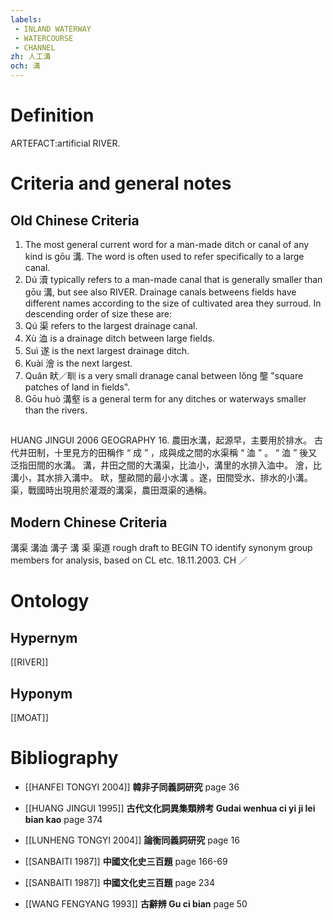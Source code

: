 ```yaml
---
labels: 
 - INLAND WATERWAY
 - WATERCOURSE
 - CHANNEL
zh: 人工溝
och: 溝
---
```


# Definition
ARTEFACT:artificial RIVER.
# Criteria and general notes
## Old Chinese Criteria
1. The most general current word for a man-made ditch or canal of any kind is gōu 溝. The word is often used to refer specifically to a large canal.
2. Dú 瀆 typically refers to a man-made canal that is generally smaller than gōu 溝, but see also RIVER.
Drainage canals betweens fields have different names according to the size of cultivated area they surroud. In descending order of size these are:
3. Qú 渠 refers to the largest drainage canal.
4. Xù 洫 is a drainage ditch between large fields.
5. Suì 遂 is the next largest drainage ditch.
6. Kuài 澮 is the next largest.
7. Quǎn 畎／甽 is a very small dranage canal between lǒng 壟 "square patches of land in fields".
8. Gōu huò 溝壑 is a general term for any ditches or waterways smaller than the rivers.
## 
HUANG JINGUI 2006
GEOGRAPHY 16. 農田水溝，起源早，主要用於排水。
古代井田制，十里見方的田稱作 “ 成 ” ，成與成之間的水渠稱 “ 洫 ” 。
“ 洫 ” 後又泛指田間的水溝。
溝，井田之間的大溝渠，比洫小，溝里的水排入洫中。
澮，比溝小，其水排入溝中。
畎，壟畝間的最小水溝
。遂，田間受水、排水的小溝。
渠，戰國時出現用於灌溉的溝渠，農田溉渠的通稱。
## Modern Chinese Criteria
溝渠
溝洫
溝子
溝
渠
渠道
rough draft to BEGIN TO identify synonym group members for analysis, based on CL etc. 18.11.2003. CH ／
# Ontology

## Hypernym
[[RIVER]]
## Hyponym
[[MOAT]]
# Bibliography
- [[HANFEI TONGYI 2004]]
**韓非子同義詞研究** page 36

- [[HUANG JINGUI 1995]]
**古代文化詞異集類辨考 Gudai wenhua ci yi ji lei bian kao** page 374

- [[LUNHENG TONGYI 2004]]
**論衡同義詞研究** page 16

- [[SANBAITI 1987]]
**中國文化史三百題** page 166-69

- [[SANBAITI 1987]]
**中國文化史三百題** page 234

- [[WANG FENGYANG 1993]]
**古辭辨 Gu ci bian** page 50
